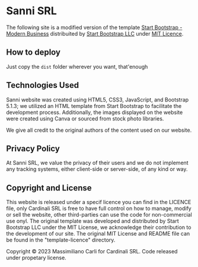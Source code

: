 # Sanni SRL

The following site is a modified version of the template [Start Bootstrap - Modern Business](https://startbootstrap.com/template/modern-business/) distribuited by [Start Bootstrap LLC](https://startbootstrap.com/) under [MIT Licence](https://mit-license.org/).

## How to deploy

Just copy the ```dist``` folder wherever you want, that'enough

## Technologies Used

Sanni website was created using HTML5, CSS3, JavaScript, and Bootstrap 5.1.3; we utilized an HTML template from Start Bootstrap to facilitate the development process. Additionally, the images displayed on the website were created using Canva or sourced from stock photo libraries.

We give all credit to the original authors of the content used on our website.

## Privacy Policy

At Sanni SRL, we value the privacy of their users and we do not implement any tracking systems, either client-side or server-side, of any kind or way.

## Copyright and License

This website is released under a specif licence you can find in the LICENCE file, only Cardinali SRL is free to have full control on how to manage, modify or sell the website, other third-parties can use the code for non-commercial use onyl. The original template was developed and distributed by Start Bootstrap LLC under the MIT License, we acknowledge their contribution to the development of our site. The original MIT License and README file can be found in the "template-licence" directory.

Copyright ©️ 2023 Massimiliano Carli for Cardinali SRL. Code released under propetary license.
